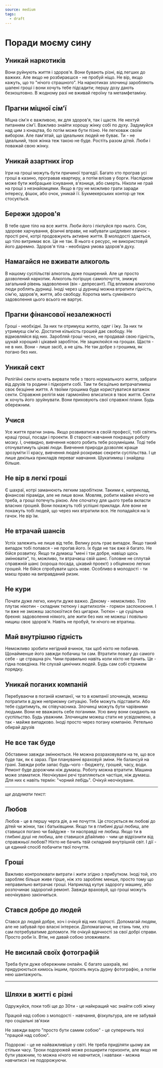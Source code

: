```yaml
---
source: medium
tags:
  - draft
---
```

# Поради моєму сину

## Уникай наркотиків

Вони руйнують життя і здоров'я.
Вони бувають різні, від легших до важких.
Але якщо не розбираєшся - не пробуй ніщо.
Не вір, якщо кажуть, що то "нічого страшного".
На наркотиках злочинці заробляють шалені гроші і вони хочуть тебе підсадити; першу дозу дають безкоштовно.
В жодному разі не вживай героїну та метамфетаміну.

## Прагни міцної сім'ї

Міцна сім'я є важливою, як для здоров'я, так і щастя.
Не нехтуй питанням сім'ї.
Важливо знайти хорошу жінку собі по духу.
Задумуйся над цим з юнацтва, бо потім може бути пізно.
Не легковаж своїм вибором.
Але пам'ятай, що ідеальних людей не буває.
Ти - не ідеальний, твоя жінка теж такою не буде.
Ростіть разом дітей.
Люби і поважай свою жінку.

## Уникай азартних ігор

Ігри на гроші можуть бути причиної трагедії.
Багато хто програв усі гроші в казино, програвав квартиру, а потім влізав у борги.
Наслідком може бути жебрацьке існування, в'язниця, або смерть.
Ніколи не грай на гроші з незнайомцями.
Якщо в гру не можливо грати заради інтересу, фішок, або очок, уникай її.
Букмекерських контор це теж стосується.

## Бережи здоров'я

В тебе одне тіло на все життя.
Люби його і піклуйся про нього.
Сон, здорове харчування, фізичні вправи, не набувати шкідливих звичок - прості речі, котрі продовжують активне життя.
В молодості здається, що тіло витримає все.
Це не так.
В нього є ресурс, не використовуй його даремно.
Здоров'я тіла - необхідна умова здоров'я духу.

## Намагайся не вживати алкоголь

В нашому суспільстві алкоголь дуже поширений.
Але це просто дозволений наркотик.
Алкоголь погіршує самопочуття, знижує загальний рівень задоволення (він - депресант).
Під впливом алкоголю люди роблять дурниці.
Іноді через ці дурниці можна втратити гідність, сім'ю, здоров'я, життя, або свободу.
Коротка мить сумнівного задоволення цього всього не вартує.

## Прагни фінансової незалежності

Гроші - необхідні.
За них ти отримуєш житло, одяг і їжу.
За них ти утримуєш сім'ю.
Достатня кількість грошей дає свободу.
Не відмовляйся від них.
Заробляй гроші чесно, не продавай свою гідність, шукай хороший і цікавий заробіток.
Не зациклюйся на грошах.
Щастя - не в них.
Вони - лише засіб, а не ціль.
Не так добре з грошима, як погано без них.

## Уникай сект

Релігійні секти хочеть вирвати тебе з твого нормального життя, забрати від друзів та родини і підкорити собі.
Там ти безцільно витрачатимеш своє безцінне життя.
А твоїми грошима буде користуватися ватажок секти.
Справжня релігія має гармонійно вписатися в твоє життя.
Секти ж хочуть його зруйнувати.
Вони приховують свої справжні плани.
Будь обережним.

## Учися

Усе життя прагни знань.
Якщо розвиватися в своїй професії, тобі світять кращі гроші, посади і проекти.
В старості навчання покращує роботу мозку.
І, очевидно, вивчення нового робить тебе розумнішим.
Тоді тебе оточуватимуть цікаві люди.
Вивчення природи дозволяє краще зрозуміти її красу, вивчення людей розкриває секрети суспільства.
І це лише декілька прикладів переваг навчання.
Шукатимеш і знайдеш більше.

## Не вір в легкі гроші

Є шахраї, котрі заманюють легким заробітком.
Такими є, наприклад, фінансові піраміди, але не лише вони.
Мовляв, робити майже нічого не треба, а гроші потечуть рікою.
Але спочатку для цього треба вкласти власних грошей.
Вони покажуть тобі успішні приклади.
Але вони не покажуть тобі людей, що через них втратили все.
Не попадайся на їх гачок.
Не вір їм.

## Не втрачай шансів

Успіх залежить не лише від тебе.
Велику роль грає випадок.
Якщо такий випадок тобі попався - не проґав його.
Їх буде не так вже й багато.
Не бійся розвитку.
Якщо ти думаєш "мені і так добре, навіщо щось змінювати", то, можливо, ти втрачаєш свій шанс.
Головне не сплутай справжній шанс (хороша посада, цікавий проект) з обіцянкою легких грошей.
Не бійся спробувати щось нове.
Особливо в молодості - ти маєш право на виправданий ризик.

## Не кури

Почати дуже легко, кинути дуже важко.
Декому - неможливо.
Тіло плутає нікотин - складник тютюну і ацетилхолін - гормон заспокоєння.
І ти вже не зможеш заспокоїтися без цигарки.
Тютюн - це суцільна брехня: задоволення ніякого, але жити без них не можеш і повільно нищиш своє здоров'я.
Навіть не пробуй, ти нічого не втратиш.

## Май внутрішню гідність

Неможливо зробити негідний вчинок, так щоб ніхто не побачив.
Щонайменше його завжди побачиш ти сам.
Втратити повагу до самого себе - це страшна річ.
Чини правильно навіть коли ніхто не бачить.
Це - гідна поведінка.
Не слухай цинічних людей.
Будь сам собі стражем порядку.

## Уникай поганих компаній

Перебуваючи в поганій компанії, чи то в компанії злочинців, можеш потрапити в дуже неприємну ситуацію.
Тебе можуть підставити.
Або тебе судитимуть, як співучасника.
Злочинці можуть бути чарівними людьми.
Вони не вважають себе поганими.
Усю вину вони скидають на суспільство.
Будь уважним.
Злочинцем можеш стати не усвідомлено, а так - майже випадково.
Іноді просто через погану компанію.
Ретельно обирай друзів

## Не все так буде

Обставини завжди змінюються. 
Не можна розраховувати на те, що все буде так, як є зараз. 
При плануванні враховуй зміни. 
Не балансуй на грані. 
Завжди роби запас будь-чого - бюджету, грошей, часу, води. 
Ремонт буде дорожчим ніж думаєш. 
Роботу можна втратити. 
Машина може зламатися. 
Неочікувані речі трапляються частіше, ніж думаєш. 
Для них є навіть термін: "чорний лебідь". 
Очікуй неочікуване.

----

_ще додумати текст:_

## Любов

Любов - це в першу черга дія, а не почуття.
Це стосується як любові до дітей чи жінки, так і батьківщини.
Якщо ти в глибині душі любиш, але ставишся погано чи байдуже - ти насправді не любиш.
Якщо ти в глибині душі не любиш, але ставишся дбайливо - чим це відрізнити від справжньої любові?
Ніхто не бачить твій складний внутрішній світ.
І дії - це єдиний спосіб побачити твої почуття.

## Гроші 

Важливо контролювати витрати і жити згідно з прибутком. 
Іноді той, хто заробляє більше живе гірше, ніж хто заробляє менше, просто тому що неправильно витрачає гроші. 
Наприклад купує задорогу машину, або розпочинає задорогий ремонт. 
Завжди враховуй, що гроші можуть неочікувано закінчиться.

## Стався добре до людей

Стався до людей добре, хоч і очікуй від них підлості.
Допомагай людям, але не забувай про власні інтереси.
Допомагаючи, не стань тим, хто сам потребуватиме допомоги.
Не очікуй вдячності за свої добрі справи. Просто роби їх.
Втім, не давай собою зловживати.

## Не висилай своїх фотографій

Треба бути дуже обережним онлайн.
Є багато шахраїв, які придурюються кимось іншим, просять якусь дурну фотографію, а потім нею шантажують.

-----

## Шляхи в житті є різні


Одружуйся, поки тобі ще до 30ти - це найкращий час знайти собі жінку

Працюй над собою з молодості - навчання, фізкультура, але не забувай про соціальні зв'язки

Не завжди варто "просто бути самим собою" - це суперечить тезі "працюй над собою".

Подорожі - це не найважливіше у світі. Не треба приділяти цьому аж стільки часу. Трохи подорожей може розширити горизонти, але якщо не бути уважним, то можна нічого не навчитися, і навпаки - можна навчитися і не подорожуючи. 